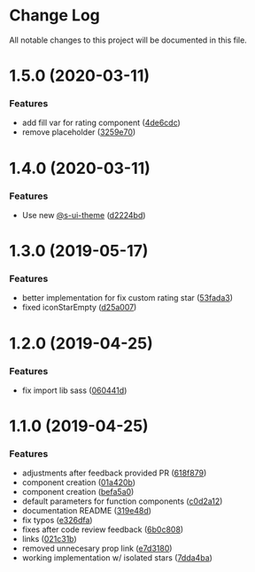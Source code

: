 # Change Log

All notable changes to this project will be documented in this file.

# 1.5.0 (2020-03-11)


### Features

* add fill var for rating component ([4de6cdc](https://github.com/SUI-Components/sui-components/commit/4de6cdcff667c90a21ba3f983797aad2988c6704))
* remove placeholder ([3259e70](https://github.com/SUI-Components/sui-components/commit/3259e70eed638d3c017c748f268b9be4b28550fa))



# 1.4.0 (2020-03-11)


### Features

* Use new [@s-ui-theme](https://github.com/s-ui-theme) ([d2224bd](https://github.com/SUI-Components/sui-components/commit/d2224bd1c522f85fd5ddbcf297a6d71de2d7de64))



# 1.3.0 (2019-05-17)


### Features

* better implementation for fix custom rating star ([53fada3](https://github.com/SUI-Components/sui-components/commit/53fada3a6960af87e04b3094c7e7fefdcf058300))
* fixed iconStarEmpty ([d25a007](https://github.com/SUI-Components/sui-components/commit/d25a0076eac6f3eae15382705928cd457f2b45d3))



# 1.2.0 (2019-04-25)


### Features

* fix import lib sass ([060441d](https://github.com/SUI-Components/sui-components/commit/060441dffcc5cf37626bb29e74d09c57211a6eb0))



# 1.1.0 (2019-04-25)


### Features

* adjustments after feedback provided PR ([618f879](https://github.com/SUI-Components/sui-components/commit/618f879669474c2c0fc3816a1e331004cf2288f8))
* component creation ([01a420b](https://github.com/SUI-Components/sui-components/commit/01a420b519989cbea82ff5711a39b6dc4753da68))
* component creation ([befa5a0](https://github.com/SUI-Components/sui-components/commit/befa5a09bb2274ec1091de86b9be524c820c9313))
* default parameters for function components ([c0d2a12](https://github.com/SUI-Components/sui-components/commit/c0d2a1260faca307b467d5e06d299ed696e37b1a))
* documentation README ([319e48d](https://github.com/SUI-Components/sui-components/commit/319e48d548fbc91f2b22d3db2b8aaaf268f50ada))
* fix typos ([e326dfa](https://github.com/SUI-Components/sui-components/commit/e326dfaa61b9e3266dc5a5eff5f61895181601b6))
* fixes after code review feedback ([6b0c808](https://github.com/SUI-Components/sui-components/commit/6b0c808378dc12ff12302ff0c3ba7dda4770785d))
* links ([021c31b](https://github.com/SUI-Components/sui-components/commit/021c31b0153d32a856ab53184da45bf7a0e05399))
* removed unnecesary prop link ([e7d3180](https://github.com/SUI-Components/sui-components/commit/e7d3180622b6ae62d2f9d2c1cee09f0791c7e7cb))
* working implementation w/ isolated stars ([7dda4ba](https://github.com/SUI-Components/sui-components/commit/7dda4ba64c5cfedf3d6c358ded2e4fcba5acc4bd))




